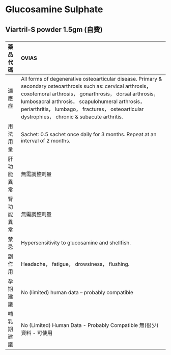 # Glucosamine Sulphate

## Viartril-S powder 1.5gm (自費)

##### 

| 藥品代碼   | OVIAS                                                                                                                                                                                                                                                                                                                            |
|:-----------|:---------------------------------------------------------------------------------------------------------------------------------------------------------------------------------------------------------------------------------------------------------------------------------------------------------------------------------|
| 適應症     | All forms of degenerative osteoarticular disease. Primary & secondary osteoarthrosis such as: cervical arthrosis， coxofemoral arthrosis， gonarthrosis， dorsal arthrosis， lumbosacral arthrosis， scapulohumeral arthrosis， periarthritis， lumbago， fractures， osteoarticular dystrophies， chronic & subacute arthritis. |
| 用法用量   | Sachet: 0.5 sachet once daily for 3 months. Repeat at an interval of 2 months.                                                                                                                                                                                                                                                   |
| 肝功能異常 | 無需調整劑量                                                                                                                                                                                                                                                                                                                     |
| 腎功能異常 | 無需調整劑量                                                                                                                                                                                                                                                                                                                     |
| 禁忌       | Hypersensitivity to glucosamine and shellfish.                                                                                                                                                                                                                                                                                   |
| 副作用     | Headache， fatigue， drowsiness， flushing.                                                                                                                                                                                                                                                                                      |
| 孕期建議   | No (limited) human data – probably compatible                                                                                                                                                                                                                                                                                    |
| 哺乳期建議 | No (Limited) Human Data - Probably Compatible 無(很少)資料 - 可使用                                                                                                                                                                                                                                                              |

